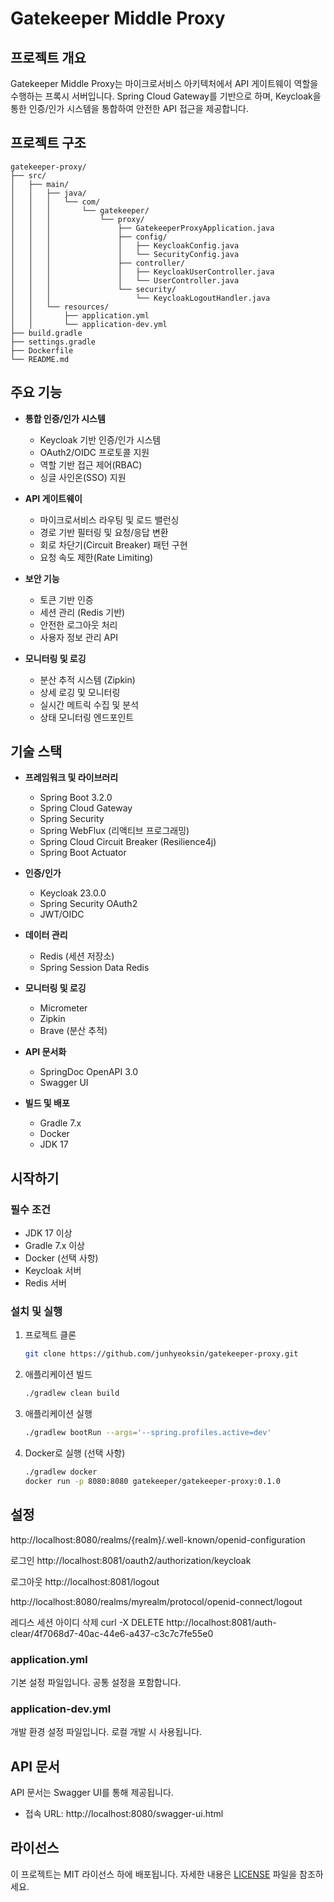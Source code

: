 # Gatekeeper Middle Proxy

<!-- ![Gatekeeper 아키텍처](https://via.placeholder.com/800x400?text=Gatekeeper+Architecture) -->

## 프로젝트 개요

Gatekeeper Middle Proxy는 마이크로서비스 아키텍처에서 API 게이트웨이 역할을 수행하는 프록시 서버입니다. Spring Cloud Gateway를 기반으로 하며, Keycloak을 통한 인증/인가 시스템을 통합하여 안전한 API 접근을 제공합니다.

## 프로젝트 구조

```
gatekeeper-proxy/
├── src/
│   ├── main/
│   │   ├── java/
│   │   │   └── com/
│   │   │       └── gatekeeper/
│   │   │           └── proxy/
│   │   │               ├── GatekeeperProxyApplication.java
│   │   │               ├── config/
│   │   │               │   ├── KeycloakConfig.java
│   │   │               │   └── SecurityConfig.java
│   │   │               ├── controller/
│   │   │               │   ├── KeycloakUserController.java
│   │   │               │   └── UserController.java
│   │   │               └── security/
│   │   │                   └── KeycloakLogoutHandler.java
│   │   └── resources/
│   │       ├── application.yml
│   │       └── application-dev.yml
├── build.gradle
├── settings.gradle
├── Dockerfile
└── README.md  
```
## 주요 기능

* **통합 인증/인가 시스템**
  * Keycloak 기반 인증/인가 시스템
  * OAuth2/OIDC 프로토콜 지원
  * 역할 기반 접근 제어(RBAC)
  * 싱글 사인온(SSO) 지원

* **API 게이트웨이**
  * 마이크로서비스 라우팅 및 로드 밸런싱
  * 경로 기반 필터링 및 요청/응답 변환
  * 회로 차단기(Circuit Breaker) 패턴 구현
  * 요청 속도 제한(Rate Limiting)

* **보안 기능**
  * 토큰 기반 인증
  * 세션 관리 (Redis 기반)
  * 안전한 로그아웃 처리
  * 사용자 정보 관리 API

* **모니터링 및 로깅**
  * 분산 추적 시스템 (Zipkin)
  * 상세 로깅 및 모니터링
  * 실시간 메트릭 수집 및 분석
  * 상태 모니터링 엔드포인트

## 기술 스택

* **프레임워크 및 라이브러리**
  * Spring Boot 3.2.0
  * Spring Cloud Gateway
  * Spring Security
  * Spring WebFlux (리액티브 프로그래밍)
  * Spring Cloud Circuit Breaker (Resilience4j)
  * Spring Boot Actuator

* **인증/인가**
  * Keycloak 23.0.0
  * Spring Security OAuth2
  * JWT/OIDC

* **데이터 관리**
  * Redis (세션 저장소)
  * Spring Session Data Redis

* **모니터링 및 로깅**
  * Micrometer
  * Zipkin
  * Brave (분산 추적)

* **API 문서화**
  * SpringDoc OpenAPI 3.0
  * Swagger UI

* **빌드 및 배포**
  * Gradle 7.x
  * Docker
  * JDK 17

## 시작하기

### 필수 조건

* JDK 17 이상
* Gradle 7.x 이상
* Docker (선택 사항)
* Keycloak 서버
* Redis 서버

### 설치 및 실행

1. 프로젝트 클론
   ```bash
   git clone https://github.com/junhyeoksin/gatekeeper-proxy.git
   ```

2. 애플리케이션 빌드
   ```bash
   ./gradlew clean build
   ```

3. 애플리케이션 실행
   ```bash
   ./gradlew bootRun --args='--spring.profiles.active=dev'
   ```

4. Docker로 실행 (선택 사항)
   ```bash
   ./gradlew docker
   docker run -p 8080:8080 gatekeeper/gatekeeper-proxy:0.1.0
   ```

## 설정

http://localhost:8080/realms/{realm}/.well-known/openid-configuration

로그인
http://localhost:8081/oauth2/authorization/keycloak

로그아웃
http://localhost:8081/logout


http://localhost:8080/realms/myrealm/protocol/openid-connect/logout

레디스 세션 아이디 삭제
curl -X DELETE http://localhost:8081/auth-clear/4f7068d7-40ac-44e6-a437-c3c7c7fe55e0



### application.yml

기본 설정 파일입니다. 공통 설정을 포함합니다.

### application-dev.yml

개발 환경 설정 파일입니다. 로컬 개발 시 사용됩니다.

## API 문서

API 문서는 Swagger UI를 통해 제공됩니다.
* 접속 URL: http://localhost:8080/swagger-ui.html

## 라이선스

이 프로젝트는 MIT 라이선스 하에 배포됩니다. 자세한 내용은 [LICENSE](LICENSE) 파일을 참조하세요. 

 